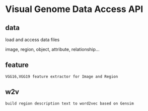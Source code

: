 # Visual Genome Data Access API

## data
   load and access data files
   
   image, region, object, attribute, relationship...
    
## feature

    VGG16,VGG19 feature extractor for Image and Region

## w2v

    build region description text to word2vec based on Gensim 
